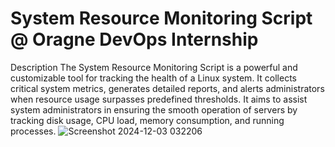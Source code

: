 # System Resource Monitoring Script @ Oragne DevOps Internship
 
Description
The System Resource Monitoring Script is a powerful and customizable tool for tracking the health of a Linux system. It collects critical system metrics, generates detailed reports, and alerts administrators when resource usage surpasses predefined thresholds.
It aims to assist system administrators in ensuring the smooth operation of servers by tracking disk usage, CPU load, memory consumption, and running processes.
![Screenshot 2024-12-03 032206](https://github.com/user-attachments/assets/81bd506d-170c-41af-9b7d-ab85cf481c25)
